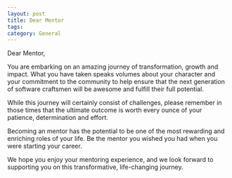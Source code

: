 ```yaml
---
layout: post
title: Dear Mentor
tags: 
category: General
---
```


Dear Mentor,

You are embarking on an amazing journey of transformation, growth and impact. What you have taken speaks volumes about your character and your commitment to the community to help ensure that the next generation of software craftsmen will be awesome and fulfill their full potential.

While this journey will certainly consist of challenges, please remember in those times that the ultimate outcome is worth every ounce of your patience, determination and effort.

Becoming an mentor has the potential to be one of the most rewarding and enriching roles of your life. Be the mentor you wished you had when you were starting your career.

We hope you enjoy your mentoring experience, and we look forward to supporting you on this transformative, life-changing journey.

